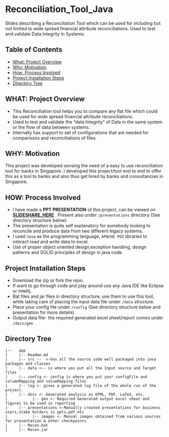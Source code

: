 # Reconciliation_Tool_Java
 Slides describing a Reconciliation Tool which can be used for including but not limited to wide spread financial attribute reconciliations. Used to test and validate Data Integrity in Systems.
 
## Table of Contents
  * [What: Project Overview](#what-project-overview)
  * [Why: Motivation](#why-motivation)
  * [How: Process Involved](#how-process-involved)
  * [Project Installation Steps](#project-installation-steps)
  * [Directory Tree](#directory-tree)
  

## WHAT: Project Overview 
- This Reconciliation tool helps you to compare any flat file which could be used for wide spread financial attribute reconciliations. 
- Used to test and validate the “data Integrity” of Data in the same system or the flow of data between systems.
- Internally has support to set of configurations that are needed for comparisons and reconciliations of files.

<!-- ![image](https://user-images.githubusercontent.com/14209223/149622124-170e2c9e-e461-44f0-a3a2-2fb065284d3f.png) -->

## WHY: Motivation
This project was developed sensing the need of a easy to use reconciliation tool for banks in Singapore. I developed this project/tool end to end to offer this as a tool to banks and also thus get hired by banks and consultancies in Singapore.

## HOW: Process Involved
- I have made a **PPT PRESENTATION** of this project, can be viewed on **[SLIDESHARE_HERE](https://www.slideshare.net/achalkagwad/recon-tool)** . Present also under `/presentations` directory (See directory structure below)
- The presentation is quite self explanatory for somebody looking to reconcile and produce data from two different legacy systems.
- I used `Java` as the programming language, `APACHE POI` libraries to interact read and write data to excel.
- Use of proper object oriented design,exception handling, design patterns and SOLID principles of design in java code.

## Project Installation Steps
- Download the zip or fork the repo.
- If want to go through code and play around use any Java IDE like Eclipse or Intellij.
- Bat files and jar files in directory structure, use them to use this tool, while taking care of placing the input data file under `/data` structure.
- Place your config file under `/config` (See directory structure below and presentation for more details)
- Output data file- the required generated excel sheet/report comes under `/docs/gen`


<!--## Directory Tree 
```
├── app 
│   ├── __init__.py
│   ├── main.py
│   ├── model
│   ├── static
│   └── templates
├── config
│   ├── __init__.py
├── processing
│   ├── __init__.py
├── requirements.txt
├── runtime.txt
├── LICENSE
├── Procfile
├── README.md
└── wsgi.py
```
-->

## Directory Tree
```
|--   app
|     |-- Readme.md 
|     |-- src --  <-has all the source code well packaged into java packages and classes
|     |-- data <-- is where you put all the Input source and Target files
|     |-- config <- config is where you put your configFile and columnMapping and valueMapping files
|     |-- log <- gives a generated log file of the whole run of the project.
|     |-- docs <- Generated analysis as HTML, PDF, LaTeX, etc.
|           |-- gen <- Required Generated output excel sheet and figures to be used in reporting
|     |-- presentations <-Manually created presentations for business users,stake holders in pptx,pdf etc
|           |-- images <- Manual images obtained from various sources for presentation & other checkpoints
|     |-- Recon.bat
|     |-- Recon.jar
```
 
